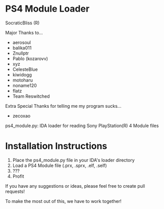 # PS4 Module Loader

SocraticBliss (R)

Major Thanks to...
* aerosoul
* balika011
* Znullptr
* Pablo (kozarovv)
* xyz
* CelesteBlue
* kiwidogg
* motoharu
* noname120
* flatz
* Team Reswitched

Extra Special Thanks for telling me my program sucks...
* zecoxao

ps4_module.py: IDA loader for reading Sony PlayStation(R) 4 Module files

# Installation Instructions
1) Place the ps4_module.py file in your IDA's loader directory
2) Load a PS4 Module file (.prx, .sprx, .elf, .self)
3) ???
4) Profit

If you have any suggestions or ideas, please feel free to create pull requests! 

To make the most out of this, we have to work together!
